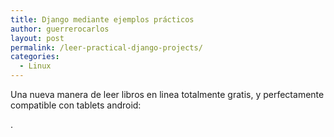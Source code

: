 ```yaml
---
title: Django mediante ejemplos prácticos
author: guerrerocarlos
layout: post
permalink: /leer-practical-django-projects/
categories:
  - Linux
---
```

Una nueva manera de leer libros en linea totalmente gratis, y perfectamente compatible con tablets android:

<!-- Iframe plugin v.2.1 (wordpress.org/extend/plugins/iframe/) --> .